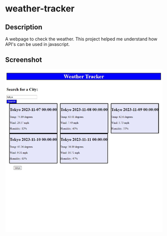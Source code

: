 # weather-tracker

## Description
A webpage to check the weather. This project helped me understand how API's can be used in javascript.

## Screenshot
![Screenshot of webpage](image-1.png)
